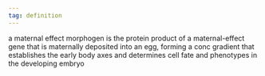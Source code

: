 ```yaml
---
tag: definition
---
```

a maternal effect morphogen is the protein product of a maternal-effect gene that is maternally deposited into an egg, forming a conc gradient that establishes the early body axes and determines cell fate and phenotypes in the developing embryo